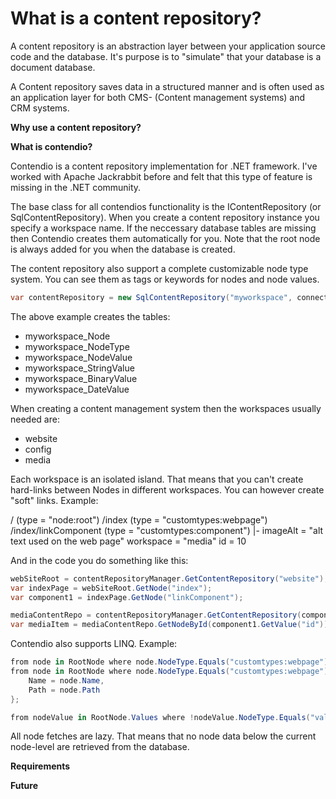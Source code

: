 # What is a content repository?

A content repository is an abstraction layer between your application source code and the database. It's purpose is to "simulate" that your
database is a document database.

A Content repository saves data in a structured manner and is often used as an application layer for 
both CMS- (Content management systems) and CRM systems.

**Why use a content repository?**

**What is contendio?**

Contendio is a content repository implementation for .NET framework. I've worked with Apache Jackrabbit before and felt that this type of
feature is missing in the .NET community.

The base class for all contendios functionality is the IContentRepository (or SqlContentRepository). When you create a content repository instance
you specify a workspace name. If the neccessary database tables are missing then Contendio creates them automatically for you. Note that the root
node is always added for you when the database is created.

The content repository also support a complete customizable node type system. You can see them as tags or keywords for nodes and node values.

```c#
var contentRepository = new SqlContentRepository("myworkspace", connectionString);
```

The above example creates the tables:
* myworkspace_Node
* myworkspace_NodeType
* myworkspace_NodeValue
* myworkspace_StringValue
* myworkspace_BinaryValue
* myworkspace_DateValue

When creating a content management system then the workspaces usually needed are:
* website
* config
* media

Each workspace is an isolated island. That means that you can't create hard-links between Nodes in different workspaces. You can however create
"soft" links. Example:

/ (type = "node:root")
/index (type = "customtypes:webpage")
/index/linkComponent (type = "customtypes:component")
       |- imageAlt = "alt text used on the web page"
	      workspace = "media"
		  id = 10

And in the code you do something like this:

```c#
webSiteRoot = contentRepositoryManager.GetContentRepository("website");
var indexPage = webSiteRoot.GetNode("index");
var component1 = indexPage.GetNode("linkComponent");

mediaContentRepo = contentRepositoryManager.GetContentRepository(component1.GetValue("workspace"));
var mediaItem = mediaContentRepo.GetNodeById(component1.GetValue("id"));
```

Contendio also supports LINQ. Example:

```c#
from node in RootNode where node.NodeType.Equals("customtypes:webpage") select node;
from node in RootNode where node.NodeType.Equals("customtypes:webpage") select new {
	Name = node.Name,
	Path = node.Path
};

from nodeValue in RootNode.Values where !nodeValue.NodeType.Equals("value:hidden") select nodeValue;
```

All node fetches are lazy. That means that no node data below the current node-level are retrieved from the database.

**Requirements**

**Future**
